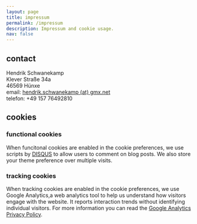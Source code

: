 ```yaml
---
layout: page
title: impressum
permalink: /impressum
description: Impressum and cookie usage.
nav: false
---
```


## contact
Hendrik Schwanekamp\
Klever Straße 34a\
46569 Hünxe\
email: [hendrik.schwanekamp (at) gmx.net](mailto:hendrik.schwanekamp@gmx.net)\
telefon: +49 157 76492810

## cookies

### functional cookies
When funcitonal cookies are enabled in the cookie preferences, we use scripts by [DISQUS](https://disqus.com/) to allow users to comment on blog posts. We also store your theme preference over multiple visits.

### tracking cookies
When tracking cookies are enabled in the cookie preferences, we use Google Analytics,a web analytics tool to help us understand how visitors engage with the website. It reports interaction trends without identifying individual visitors. For more information you can read the [Google Analytics Privacy Policy](http://www.google.com/analytics/learn/privacy.html).
